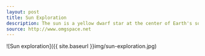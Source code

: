 ```yaml
---
layout: post
title: Sun Exploration
description: The sun is a yellow dwarf star at the center of Earth's solar system, and it is approximately 4.57 billion years old. It is estimated that in about 5 billion years the Sun will become a red dwarf, and as it's mass increases it will envelope the Earth.
source: http://www.omgspace.net
---
```


![Sun exploration]({{ site.baseurl }}img/sun-exploration.jpg)

